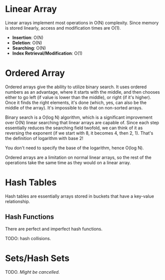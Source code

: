# Linear Array

Linear arrays implement most operations in O(N) complexity.
Since memory is stored linearly, access and modification times are O(1).

- **Insertion**: O(N)
- **Deletion**: O(N)
- **Searching**: O(N)
- **Index Retrieval/Modification**: O(1)

# Ordered Array

Ordered arrays give the ability to utilize binary search.
It uses ordered numbers as an advantage, where it starts with the middle,
and then chooses either to go left (if value is lower than the middle), or right (if it's higher).
Once it finds the right elements, it's done (which, yes, can also be the middle of the array).
It's impossible to do that on non-sorted arrays.

Binary search is a O(log N) algorithm,
which is a significant improvement over O(N) linear searching that linear arrays are capable of.
Since each step essentially reduces the searching field twofold,
we can think of it as reversing the exponent (if we start with 8, it becomes 4, then 2, 1).
That's the definition of logarithm with base 2!

You don't need to specify the base of the logarithm, hence O(log N).

Ordered arrays are a limitation on normal linear arrays,
so the rest of the operations take the same time as they would on a linear array.

# Hash Tables

Hash tables are essentially arrays stored in buckets that have a key-value relationship.

## Hash Functions

There are perfect and imperfect hash functions.

TODO: hash collisions.

# Sets/Hash Sets

TODO. *Might be cancelled.*
